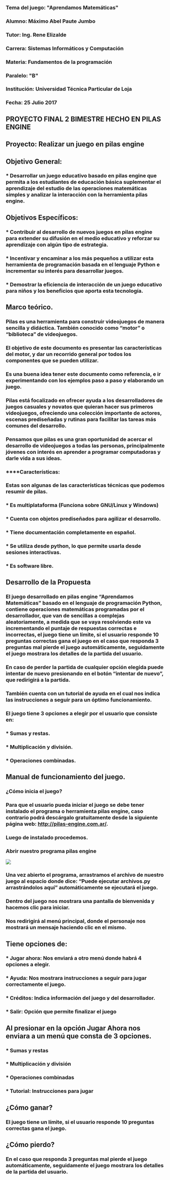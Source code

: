 ### Tema del juego: "Aprendamos Matemáticas"
### Alumno: Máximo Abel Paute Jumbo
### Tutor: Ing. Rene Elizalde
### Carrera: Sistemas Informáticos y Computación
### Materia: Fundamentos de la programación
### Paralelo: "B"
### Institución: Universidad Técnica Particular de Loja
### Fecha: 25 Julio 2017
## PROYECTO FINAL 2 BIMESTRE HECHO EN PILAS ENGINE
## Proyecto: Realizar un juego en pilas engine
## Objetivo General:
### * Desarrollar un juego educativo basado en pilas engine que permita a los estudiantes de educación básica suplementar el aprendizaje del estudio de las operaciones matemáticas simples y analizar la interacción con la herramienta pilas engine.
## Objetivos Específicos:
### * Contribuir al desarrollo de nuevos juegos en pilas engine para extender su difusión en el medio educativo y reforzar su aprendizaje con algún tipo de estrategia.
### * Incentivar y encaminar a los más pequeños a utilizar esta herramienta de programación basada en el lenguaje Python e incrementar su interés para desarrollar juegos.
### * Demostrar la eficiencia de interacción de un juego educativo para niños y los beneficios que aporta esta tecnología.
## Marco teórico.
### Pilas es una herramienta para construir videojuegos de manera sencilla y didáctica. También conocido como “motor” o “biblioteca” de videojuegos.
### El objetivo de este documento es presentar las características del motor, y dar un recorrido general por todos los componentes que se pueden utilizar.
### Es una buena idea tener este documento como referencia, e ir experimentando con los ejemplos paso a paso y elaborando un juego.
### Pilas está focalizado en ofrecer ayuda a los desarrolladores de juegos casuales y novatos que quieran hacer sus primeros videojuegos, ofreciendo una colección importante de actores, escenas prediseñadas y rutinas para facilitar las tareas más comunes del desarrollo.
### Pensamos que pilas es una gran oportunidad de acercar el desarrollo de videojuegos a todas las personas, principalmente jóvenes con interés en aprender a programar computadoras y darle vida a sus ideas.
### ****Características: 
### Estas son algunas de las características técnicas que podemos resumir de pilas.
### * Es multiplataforma (Funciona sobre GNU/Linux y Windows)
### * Cuenta con objetos prediseñados para agilizar el desarrollo.
### * Tiene documentación completamente en español.
### * Se utiliza desde python, lo que permite usarla desde sesiones interactivas.
### * Es software libre.
## Desarrollo de la Propuesta
### El juego desarrollado en pilas engine “Aprendamos Matemáticas” basado en el lenguaje de programación Python, contiene operaciones matemáticas programadas por el desarrollador, que van de sencillas a complejas aleatoriamente, a medida que se vaya resolviendo este va incrementando el puntaje de respuestas correctas e incorrectas, el juego tiene un límite, si el usuario responde 10 preguntas correctas gana el juego en el caso que responda 3 preguntas mal pierde el juego automáticamente, seguidamente el juego mostrara los detalles de la partida del usuario. 
### En caso de perder la partida de cualquier opción elegida puede intentar de nuevo presionando en el botón “intentar de nuevo”, que redirigirá a la partida.
### También cuenta con un tutorial de ayuda en el cual nos indica las instrucciones a seguir para un óptimo funcionamiento.
### El juego tiene 3 opciones a elegir por el usuario que consiste en:
### * Sumas y restas.
### * Multiplicación y división.
### * Operaciones combinadas.
## Manual de funcionamiento del juego.
### ¿Cómo inicia el juego?
### Para que el usuario pueda iniciar el juego se debe tener instalado el programa o herramienta pilas engine, caso contrario podrá descárgalo gratuitamente desde la siguiente página web: http://pilas-engine.com.ar/.
### Luego de instalado procedemos.
### Abrir nuestro programa pilas engine
![](https://lh3.googleusercontent.com/1k6RYQwuxGKbrE7CrTEyLq--O_4y56dlH16-Tg-rwPurtqh6gG9qaag4C9iERB1Gin2sgvgf3G3PmpyJauXQWypC9yQW26oYgzp-27q50lzjWqaOtk-jgWASwNaUNAyYrzslm54_InxL-ui0aS28rsr_pbIyab8-GzXeOWd3_iO3rJ2zWRm4NwlQ7ohVrnP1Cq_qwFJRWCN8M_WlaiyAk87XG-7GdtcyQQOaU_MnCinFdCLv_4YpSc8L-3hRje3keZRhMEgyDlHWW3x-aeGSCVnHmOIor8sHX96pMhMPgjpsSENIO1EKfylZ28lYNllSgfUXZjTtLwHYVG2JY68Jk8CB1c8Z9ofT0Aw6sU4nWHtMBOF8FTkP26UyXT7rejNU0TUuyR3ZfVjfPrHJ5L8Q-tkybmBRR9oWqfCdiCFn4kHH3rZ-9QMa1vxaZ7WJkrHvspK_er0ynaXmcmd1N-7hz_aFwg5uPWm2ec-_1nn-6Lhxz0a1mtzMQBPRXJLIu5P5qXxn74RDs_wx-uTnb0eikv0Vv-A8GkeiScLGh7NaGkhpAYhjRx8xJP1L-Idp-tqqvg2UJmZYMpvXSZmu2GVSa_xLLzvAJQzt3QR6AQZaO2yWngv2dZuErRiw=w614-h511-no)

### Una vez abierto el programa, arrastramos el archivo de nuestro juego al espacio donde dice: “Puede ejecutar archivos.py arrastrándolos aquí” automáticamente se ejecutará el juego.
### Dentro del juego nos mostrara una pantalla de bienvenida y hacemos clic para iniciar.
### Nos redirigirá al menú principal, donde el personaje nos mostrará un mensaje haciendo clic en el mismo.
## Tiene opciones de:
### * Jugar ahora: Nos enviará a otro menú donde habrá 4 opciones a elegir.
### * Ayuda: Nos mostrara instrucciones a seguir para jugar correctamente el juego.
### * Créditos: Indica información del juego y del desarrollador.
### * Salir: Opción que permite finalizar el juego
## Al presionar en la opción Jugar Ahora nos enviara a un menú que consta de 3 opciones.
### * Sumas y restas
### * Multiplicación y división
### * Operaciones combinadas
### * Tutorial: Instrucciones para jugar
## ¿Cómo ganar?
### El juego tiene un límite, si el usuario responde 10 preguntas correctas gana el juego.
## ¿Cómo pierdo? 
### En el caso que responda 3 preguntas mal pierde el juego automáticamente, seguidamente el juego mostrara los detalles de la partida del usuario.